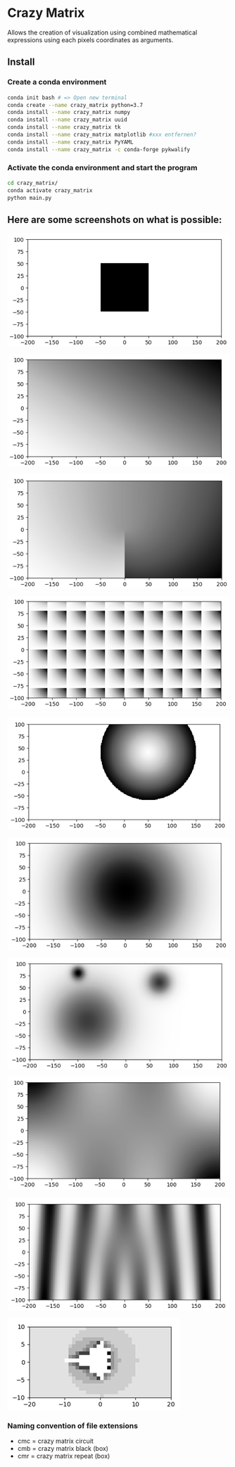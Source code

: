 # Crazy Matrix
Allows the creation of visualization using combined mathematical expressions using each pixels coordinates as arguments.

## Install
### Create a conda environment
```bash
conda init bash # => Open new terminal
conda create --name crazy_matrix python=3.7
conda install --name crazy_matrix numpy
conda install --name crazy_matrix uuid
conda install --name crazy_matrix tk
conda install --name crazy_matrix matplotlib #xxx entfernen?
conda install --name crazy_matrix PyYAML
conda install --name crazy_matrix -c conda-forge pykwalify
```

### Activate the conda environment and start the program
```bash
cd crazy_matrix/
conda activate crazy_matrix
python main.py
```

## Here are some screenshots on what is possible:
![border](images/border.png "border")

![gradient](images/gradient.png "gradient")

![cart2pol](images/cart2pol.png "cart2pol")

![modulo](images/modulo.png "modulo")

![sphere](images/sphere.png "sphere")

![normal_distribution](images/normal_distribution.png "normal_distribution")

![gravitation](images/gravitation.png "gravitation")

![oscillating](images/oscillating.png "oscillating")

![sin_rad](images/sin_rad.png "sin_rad")

![mandelbrot](images/mandelbrot.png "mandelbrot")


### Naming convention of file extensions
* cmc = crazy matrix circuit
* cmb = crazy matrix black (box)
* cmr = crazy matrix repeat (box)